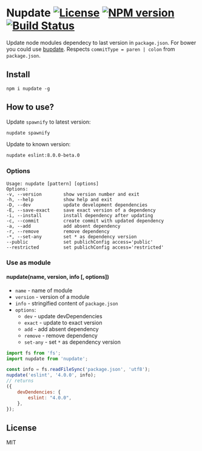 # Nupdate [![License][LicenseIMGURL]][LicenseURL] [![NPM version][NPMIMGURL]][NPMURL] [![Build Status][BuildStatusIMGURL]][BuildStatusURL]

Update node modules dependecy to last version in `package.json`. For bower you could use [bupdate](https://github.com/coderaiser/bupdate "bupdate").
Respects `commitType = paren | colon` from `package.json`.

## Install

```
npm i nupdate -g
```

## How to use?

Update `spawnify` to latest version:

```sh
nupdate spawnify
```

Update to known version:

```sh
nupdate eslint:8.0.0-beta.0
```

### Options

```
Usage: nupdate [pattern] [options]
Options:
-v, --version        show version number and exit
-h, --help           show help and exit
-D, --dev            update development dependencies
-E, --save-exact     save exact version of a dependency
-i, --install        install dependency after updating
-c, --commit         create commit with updated dependency
-a, --add            add absent dependency
-r, --remove         remove dependency
-*, --set-any        set * as dependency version
--public             set publichConfig access='public'
--restricted         set publichConfig access='restricted'
```

### Use as module

#### nupdate(name, version, info [, options])

- `name` - name of module
- `version` - version of a module
- `info` - stringified content of `package.json`
- `options`:
  - `dev` - update devDependencies
  - `exact` - update to exact version
  - `add` - add absent dependency
  - `remove` - remove dependency
  - `set-any` - set `*` as dependency version

```js
import fs from 'fs';
import nupdate from 'nupdate';

const info = fs.readFileSync('package.json', 'utf8');
nupdate('eslint', '4.0.0', info);
// returns
({
    devDendencies: {
        eslint: "4.0.0",
    },
});
```

## License

MIT

[NPMIMGURL]: https://img.shields.io/npm/v/nupdate.svg?style=flat
[BuildStatusIMGURL]: https://img.shields.io/travis/coderaiser/nupdate/master.svg?style=flat
[LicenseIMGURL]: https://img.shields.io/badge/license-MIT-317BF9.svg?style=flat
[NPMURL]: https://npmjs.org/package/nupdate "npm"
[BuildStatusURL]: https://travis-ci.org/coderaiser/nupdate "Build Status"
[LicenseURL]: https://tldrlegal.com/license/mit-license "MIT License"
